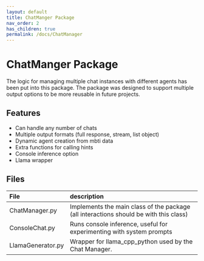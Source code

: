 ```yaml
---
layout: default
title: ChatManger Package
nav_order: 2
has_children: true
permalink: /docs/ChatManager
---
```


# ChatManger Package
The logic for managing multiple chat instances with different agents has been put into this package.
The package was designed to support multiple output options to be more reusable in future projects.

## Features 
- Can handle any number of chats
- Multiple output formats (full response, stream, list object)
- Dynamic agent creation from mbti data
- Extra functions for calling hints
- Console inference option
- Llama wrapper

## Files

| File              | description                                                                           |
|:------------------|:--------------------------------------------------------------------------------------|
| ChatManager.py    | Implements the main class of the package (all interactions should be with this class) |
| ConsoleChat.py    | Runs console inference, useful for experimenting with system prompts                  |
| LlamaGenerator.py | Wrapper for llama_cpp_python used by the Chat Manager.                                |

